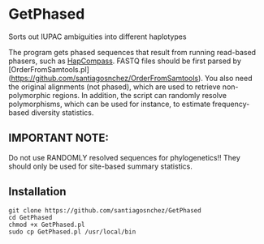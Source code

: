 # GetPhased
Sorts out IUPAC ambiguities into different haplotypes

The program gets phased sequences that result from running read-based phasers, such as [HapCompass](http://www.brown.edu/Research/Istrail_Lab/hapcompass.php). FASTQ files should be first parsed by [OrderFromSamtools.pl] (https://github.com/santiagosnchez/OrderFromSamtools). You also need the original alignments (not phased), which are used to retrieve non-polymorphic regions. In addition, the script can randomly resolve polymorphisms, which can be used for instance, to estimate frequency-based diversity statistics.

## IMPORTANT NOTE:
Do not use RANDOMLY resolved sequences for phylogenetics!!
They should only be used for site-based summary statistics.

## Installation

    git clone https://github.com/santiagosnchez/GetPhased
    cd GetPhased
    chmod +x GetPhased.pl
    sudo cp GetPhased.pl /usr/local/bin

## 
